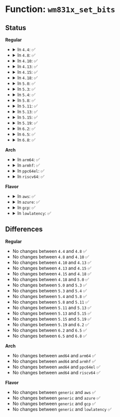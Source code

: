 # Function: <code>wm831x_set_bits</code>

## Status
<b>Regular</b>
<ul>
<li>
<details>
<summary>In <code>4.4</code>: ✅</summary>

```c
int wm831x_set_bits(struct wm831x *wm831x, short unsigned int reg, short unsigned int mask, short unsigned int val);
```

**Collision:** Unique Global

**Inline:** No

**Transformation:** False

**Instances:**

```
In drivers/mfd/wm831x-core.c (ffffffff81582540)
Location: drivers/mfd/wm831x-core.c:599
Inline: False
Direct callers:
  - drivers/mfd/wm831x-irq.c:wm831x_irq_sync_unlock
  - drivers/mfd/wm831x-irq.c:wm831x_irq_init
  - drivers/mfd/wm831x-auxadc.c:wm831x_auxadc_read_polled
  - drivers/mfd/wm831x-auxadc.c:wm831x_auxadc_read_polled
  - drivers/mfd/wm831x-auxadc.c:wm831x_auxadc_read_polled
  - drivers/mfd/wm831x-auxadc.c:wm831x_auxadc_irq
  - drivers/mfd/wm831x-auxadc.c:wm831x_auxadc_read_irq
  - drivers/mfd/wm831x-auxadc.c:wm831x_auxadc_read_irq
  - drivers/mfd/wm831x-auxadc.c:wm831x_auxadc_read_irq
  - drivers/mfd/wm831x-auxadc.c:wm831x_auxadc_read_irq
```
**Symbols:**

```
ffffffff81582540-ffffffff815825af: wm831x_set_bits (STB_GLOBAL)
```
</details>
</li>
<li>
<details>
<summary>In <code>4.8</code>: ✅</summary>

```c
int wm831x_set_bits(struct wm831x *wm831x, short unsigned int reg, short unsigned int mask, short unsigned int val);
```

**Collision:** Unique Global

**Inline:** No

**Transformation:** False

**Instances:**

```
In drivers/mfd/wm831x-core.c (ffffffff815d8610)
Location: drivers/mfd/wm831x-core.c:599
Inline: False
Direct callers:
  - drivers/mfd/wm831x-irq.c:wm831x_irq_init
  - drivers/mfd/wm831x-irq.c:wm831x_irq_sync_unlock
  - drivers/mfd/wm831x-auxadc.c:wm831x_auxadc_read_polled
  - drivers/mfd/wm831x-auxadc.c:wm831x_auxadc_read_polled
  - drivers/mfd/wm831x-auxadc.c:wm831x_auxadc_read_polled
  - drivers/mfd/wm831x-auxadc.c:wm831x_auxadc_irq
  - drivers/mfd/wm831x-auxadc.c:wm831x_auxadc_read_irq
  - drivers/mfd/wm831x-auxadc.c:wm831x_auxadc_read_irq
  - drivers/mfd/wm831x-auxadc.c:wm831x_auxadc_read_irq
  - drivers/mfd/wm831x-auxadc.c:wm831x_auxadc_read_irq
```
**Symbols:**

```
ffffffff815d8610-ffffffff815d8694: wm831x_set_bits (STB_GLOBAL)
```
</details>
</li>
<li>
<details>
<summary>In <code>4.10</code>: ✅</summary>

```c
int wm831x_set_bits(struct wm831x *wm831x, short unsigned int reg, short unsigned int mask, short unsigned int val);
```

**Collision:** Unique Global

**Inline:** No

**Transformation:** False

**Instances:**

```
In drivers/mfd/wm831x-core.c (ffffffff81605300)
Location: drivers/mfd/wm831x-core.c:599
Inline: False
Direct callers:
  - drivers/mfd/wm831x-irq.c:wm831x_irq_init
  - drivers/mfd/wm831x-irq.c:wm831x_irq_sync_unlock
  - drivers/mfd/wm831x-auxadc.c:wm831x_auxadc_read_polled
  - drivers/mfd/wm831x-auxadc.c:wm831x_auxadc_read_polled
  - drivers/mfd/wm831x-auxadc.c:wm831x_auxadc_read_polled
  - drivers/mfd/wm831x-auxadc.c:wm831x_auxadc_irq
  - drivers/mfd/wm831x-auxadc.c:wm831x_auxadc_read_irq
  - drivers/mfd/wm831x-auxadc.c:wm831x_auxadc_read_irq
  - drivers/mfd/wm831x-auxadc.c:wm831x_auxadc_read_irq
  - drivers/mfd/wm831x-auxadc.c:wm831x_auxadc_read_irq
```
**Symbols:**

```
ffffffff81605300-ffffffff81605384: wm831x_set_bits (STB_GLOBAL)
```
</details>
</li>
<li>
<details>
<summary>In <code>4.13</code>: ✅</summary>

```c
int wm831x_set_bits(struct wm831x *wm831x, short unsigned int reg, short unsigned int mask, short unsigned int val);
```

**Collision:** Unique Global

**Inline:** No

**Transformation:** False

**Instances:**

```
In drivers/mfd/wm831x-core.c (ffffffff81619220)
Location: drivers/mfd/wm831x-core.c:601
Inline: False
Direct callers:
  - drivers/mfd/wm831x-irq.c:wm831x_irq_init
  - drivers/mfd/wm831x-irq.c:wm831x_irq_sync_unlock
  - drivers/mfd/wm831x-auxadc.c:wm831x_auxadc_read_polled
  - drivers/mfd/wm831x-auxadc.c:wm831x_auxadc_read_polled
  - drivers/mfd/wm831x-auxadc.c:wm831x_auxadc_read_polled
  - drivers/mfd/wm831x-auxadc.c:wm831x_auxadc_irq
  - drivers/mfd/wm831x-auxadc.c:wm831x_auxadc_read_irq
  - drivers/mfd/wm831x-auxadc.c:wm831x_auxadc_read_irq
  - drivers/mfd/wm831x-auxadc.c:wm831x_auxadc_read_irq
  - drivers/mfd/wm831x-auxadc.c:wm831x_auxadc_read_irq
```
**Symbols:**

```
ffffffff81619220-ffffffff8161929a: wm831x_set_bits (STB_GLOBAL)
```
</details>
</li>
<li>
<details>
<summary>In <code>4.15</code>: ✅</summary>

```c
int wm831x_set_bits(struct wm831x *wm831x, short unsigned int reg, short unsigned int mask, short unsigned int val);
```

**Collision:** Unique Global

**Inline:** No

**Transformation:** False

**Instances:**

```
In drivers/mfd/wm831x-core.c (ffffffff816818d0)
Location: drivers/mfd/wm831x-core.c:601
Inline: False
Direct callers:
  - drivers/mfd/wm831x-irq.c:wm831x_irq_init
  - drivers/mfd/wm831x-irq.c:wm831x_irq_sync_unlock
  - drivers/mfd/wm831x-auxadc.c:wm831x_auxadc_read_polled
  - drivers/mfd/wm831x-auxadc.c:wm831x_auxadc_read_polled
  - drivers/mfd/wm831x-auxadc.c:wm831x_auxadc_read_polled
  - drivers/mfd/wm831x-auxadc.c:wm831x_auxadc_irq
  - drivers/mfd/wm831x-auxadc.c:wm831x_auxadc_read_irq
  - drivers/mfd/wm831x-auxadc.c:wm831x_auxadc_read_irq
  - drivers/mfd/wm831x-auxadc.c:wm831x_auxadc_read_irq
  - drivers/mfd/wm831x-auxadc.c:wm831x_auxadc_read_irq
```
**Symbols:**

```
ffffffff816818d0-ffffffff8168194a: wm831x_set_bits (STB_GLOBAL)
```
</details>
</li>
<li>
<details>
<summary>In <code>4.18</code>: ✅</summary>

```c
int wm831x_set_bits(struct wm831x *wm831x, short unsigned int reg, short unsigned int mask, short unsigned int val);
```

**Collision:** Unique Global

**Inline:** No

**Transformation:** False

**Instances:**

```
In drivers/mfd/wm831x-core.c (ffffffff816bd940)
Location: drivers/mfd/wm831x-core.c:601
Inline: False
Direct callers:
  - drivers/mfd/wm831x-irq.c:wm831x_irq_init
  - drivers/mfd/wm831x-irq.c:wm831x_irq_sync_unlock
  - drivers/mfd/wm831x-auxadc.c:wm831x_auxadc_read_polled
  - drivers/mfd/wm831x-auxadc.c:wm831x_auxadc_read_polled
  - drivers/mfd/wm831x-auxadc.c:wm831x_auxadc_read_polled
  - drivers/mfd/wm831x-auxadc.c:wm831x_auxadc_irq
  - drivers/mfd/wm831x-auxadc.c:wm831x_auxadc_read_irq
  - drivers/mfd/wm831x-auxadc.c:wm831x_auxadc_read_irq
  - drivers/mfd/wm831x-auxadc.c:wm831x_auxadc_read_irq
  - drivers/mfd/wm831x-auxadc.c:wm831x_auxadc_read_irq
```
**Symbols:**

```
ffffffff816bd940-ffffffff816bd9ba: wm831x_set_bits (STB_GLOBAL)
```
</details>
</li>
<li>
<details>
<summary>In <code>5.0</code>: ✅</summary>

```c
int wm831x_set_bits(struct wm831x *wm831x, short unsigned int reg, short unsigned int mask, short unsigned int val);
```

**Collision:** Unique Global

**Inline:** No

**Transformation:** False

**Instances:**

```
In drivers/mfd/wm831x-core.c (ffffffff816dec80)
Location: drivers/mfd/wm831x-core.c:601
Inline: False
Direct callers:
  - drivers/mfd/wm831x-irq.c:wm831x_irq_init
  - drivers/mfd/wm831x-irq.c:wm831x_irq_sync_unlock
  - drivers/mfd/wm831x-auxadc.c:wm831x_auxadc_read_polled
  - drivers/mfd/wm831x-auxadc.c:wm831x_auxadc_read_polled
  - drivers/mfd/wm831x-auxadc.c:wm831x_auxadc_read_polled
  - drivers/mfd/wm831x-auxadc.c:wm831x_auxadc_irq
  - drivers/mfd/wm831x-auxadc.c:wm831x_auxadc_read_irq
  - drivers/mfd/wm831x-auxadc.c:wm831x_auxadc_read_irq
  - drivers/mfd/wm831x-auxadc.c:wm831x_auxadc_read_irq
  - drivers/mfd/wm831x-auxadc.c:wm831x_auxadc_read_irq
```
**Symbols:**

```
ffffffff816dec80-ffffffff816decfa: wm831x_set_bits (STB_GLOBAL)
```
</details>
</li>
<li>
<details>
<summary>In <code>5.3</code>: ✅</summary>

```c
int wm831x_set_bits(struct wm831x *wm831x, short unsigned int reg, short unsigned int mask, short unsigned int val);
```

**Collision:** Unique Global

**Inline:** No

**Transformation:** False

**Instances:**

```
In drivers/mfd/wm831x-core.c (ffffffff81718430)
Location: drivers/mfd/wm831x-core.c:597
Inline: False
Direct callers:
  - drivers/mfd/wm831x-irq.c:wm831x_irq_init
  - drivers/mfd/wm831x-irq.c:wm831x_irq_sync_unlock
  - drivers/mfd/wm831x-auxadc.c:wm831x_auxadc_read_polled
  - drivers/mfd/wm831x-auxadc.c:wm831x_auxadc_read_polled
  - drivers/mfd/wm831x-auxadc.c:wm831x_auxadc_read_polled
  - drivers/mfd/wm831x-auxadc.c:wm831x_auxadc_irq
  - drivers/mfd/wm831x-auxadc.c:wm831x_auxadc_read_irq
  - drivers/mfd/wm831x-auxadc.c:wm831x_auxadc_read_irq
  - drivers/mfd/wm831x-auxadc.c:wm831x_auxadc_read_irq
  - drivers/mfd/wm831x-auxadc.c:wm831x_auxadc_read_irq
```
**Symbols:**

```
ffffffff81718430-ffffffff817184ab: wm831x_set_bits (STB_GLOBAL)
```
</details>
</li>
<li>
<details>
<summary>In <code>5.4</code>: ✅</summary>

```c
int wm831x_set_bits(struct wm831x *wm831x, short unsigned int reg, short unsigned int mask, short unsigned int val);
```

**Collision:** Unique Global

**Inline:** No

**Transformation:** False

**Instances:**

```
In drivers/mfd/wm831x-core.c (ffffffff8173c740)
Location: drivers/mfd/wm831x-core.c:597
Inline: False
Direct callers:
  - drivers/mfd/wm831x-irq.c:wm831x_irq_init
  - drivers/mfd/wm831x-irq.c:wm831x_irq_sync_unlock
  - drivers/mfd/wm831x-auxadc.c:wm831x_auxadc_read_polled
  - drivers/mfd/wm831x-auxadc.c:wm831x_auxadc_read_polled
  - drivers/mfd/wm831x-auxadc.c:wm831x_auxadc_read_polled
  - drivers/mfd/wm831x-auxadc.c:wm831x_auxadc_irq
  - drivers/mfd/wm831x-auxadc.c:wm831x_auxadc_read_irq
  - drivers/mfd/wm831x-auxadc.c:wm831x_auxadc_read_irq
  - drivers/mfd/wm831x-auxadc.c:wm831x_auxadc_read_irq
  - drivers/mfd/wm831x-auxadc.c:wm831x_auxadc_read_irq
```
**Symbols:**

```
ffffffff8173c740-ffffffff8173c7bb: wm831x_set_bits (STB_GLOBAL)
```
</details>
</li>
<li>
<details>
<summary>In <code>5.8</code>: ✅</summary>

```c
int wm831x_set_bits(struct wm831x *wm831x, short unsigned int reg, short unsigned int mask, short unsigned int val);
```

**Collision:** Unique Global

**Inline:** No

**Transformation:** False

**Instances:**

```
In drivers/mfd/wm831x-core.c (ffffffff817fa0a0)
Location: drivers/mfd/wm831x-core.c:597
Inline: False
Direct callers:
  - drivers/mfd/wm831x-irq.c:wm831x_irq_init
  - drivers/mfd/wm831x-irq.c:wm831x_irq_sync_unlock
  - drivers/mfd/wm831x-auxadc.c:wm831x_auxadc_read_polled
  - drivers/mfd/wm831x-auxadc.c:wm831x_auxadc_read_polled
  - drivers/mfd/wm831x-auxadc.c:wm831x_auxadc_read_polled
  - drivers/mfd/wm831x-auxadc.c:wm831x_auxadc_irq
  - drivers/mfd/wm831x-auxadc.c:wm831x_auxadc_read_irq
  - drivers/mfd/wm831x-auxadc.c:wm831x_auxadc_read_irq
  - drivers/mfd/wm831x-auxadc.c:wm831x_auxadc_read_irq
  - drivers/mfd/wm831x-auxadc.c:wm831x_auxadc_read_irq
```
**Symbols:**

```
ffffffff817fa0a0-ffffffff817fa135: wm831x_set_bits (STB_GLOBAL)
```
</details>
</li>
<li>
<details>
<summary>In <code>5.11</code>: ✅</summary>

```c
int wm831x_set_bits(struct wm831x *wm831x, short unsigned int reg, short unsigned int mask, short unsigned int val);
```

**Collision:** Unique Global

**Inline:** No

**Transformation:** False

**Instances:**

```
In drivers/mfd/wm831x-core.c (ffffffff8180ca20)
Location: drivers/mfd/wm831x-core.c:601
Inline: False
Direct callers:
  - drivers/mfd/wm831x-irq.c:wm831x_irq_init
  - drivers/mfd/wm831x-irq.c:wm831x_irq_sync_unlock
  - drivers/mfd/wm831x-auxadc.c:wm831x_auxadc_read_polled
  - drivers/mfd/wm831x-auxadc.c:wm831x_auxadc_read_polled
  - drivers/mfd/wm831x-auxadc.c:wm831x_auxadc_read_polled
  - drivers/mfd/wm831x-auxadc.c:wm831x_auxadc_irq
  - drivers/mfd/wm831x-auxadc.c:wm831x_auxadc_read_irq
  - drivers/mfd/wm831x-auxadc.c:wm831x_auxadc_read_irq
  - drivers/mfd/wm831x-auxadc.c:wm831x_auxadc_read_irq
  - drivers/mfd/wm831x-auxadc.c:wm831x_auxadc_read_irq
```
**Symbols:**

```
ffffffff8180ca20-ffffffff8180cab5: wm831x_set_bits (STB_GLOBAL)
```
</details>
</li>
<li>
<details>
<summary>In <code>5.13</code>: ✅</summary>

```c
int wm831x_set_bits(struct wm831x *wm831x, short unsigned int reg, short unsigned int mask, short unsigned int val);
```

**Collision:** Unique Global

**Inline:** No

**Transformation:** False

**Instances:**

```
In drivers/mfd/wm831x-core.c (ffffffff817f1330)
Location: drivers/mfd/wm831x-core.c:601
Inline: False
Direct callers:
  - drivers/mfd/wm831x-irq.c:wm831x_irq_init
  - drivers/mfd/wm831x-irq.c:wm831x_irq_sync_unlock
  - drivers/mfd/wm831x-auxadc.c:wm831x_auxadc_read_polled
  - drivers/mfd/wm831x-auxadc.c:wm831x_auxadc_read_polled
  - drivers/mfd/wm831x-auxadc.c:wm831x_auxadc_read_polled
  - drivers/mfd/wm831x-auxadc.c:wm831x_auxadc_irq
  - drivers/mfd/wm831x-auxadc.c:wm831x_auxadc_read_irq
  - drivers/mfd/wm831x-auxadc.c:wm831x_auxadc_read_irq
  - drivers/mfd/wm831x-auxadc.c:wm831x_auxadc_read_irq
  - drivers/mfd/wm831x-auxadc.c:wm831x_auxadc_read_irq
```
**Symbols:**

```
ffffffff817f1330-ffffffff817f13c1: wm831x_set_bits (STB_GLOBAL)
```
</details>
</li>
<li>
<details>
<summary>In <code>5.15</code>: ✅</summary>

```c
int wm831x_set_bits(struct wm831x *wm831x, short unsigned int reg, short unsigned int mask, short unsigned int val);
```

**Collision:** Unique Global

**Inline:** No

**Transformation:** False

**Instances:**

```
In drivers/mfd/wm831x-core.c (ffffffff818799c0)
Location: drivers/mfd/wm831x-core.c:601
Inline: False
Direct callers:
  - drivers/mfd/wm831x-irq.c:wm831x_irq_init
  - drivers/mfd/wm831x-irq.c:wm831x_irq_sync_unlock
  - drivers/mfd/wm831x-auxadc.c:wm831x_auxadc_read_polled
  - drivers/mfd/wm831x-auxadc.c:wm831x_auxadc_read_polled
  - drivers/mfd/wm831x-auxadc.c:wm831x_auxadc_read_polled
  - drivers/mfd/wm831x-auxadc.c:wm831x_auxadc_irq
  - drivers/mfd/wm831x-auxadc.c:wm831x_auxadc_irq
  - drivers/mfd/wm831x-auxadc.c:wm831x_auxadc_read_irq
  - drivers/mfd/wm831x-auxadc.c:wm831x_auxadc_read_irq
  - drivers/mfd/wm831x-auxadc.c:wm831x_auxadc_read_irq
  - drivers/mfd/wm831x-auxadc.c:wm831x_auxadc_read_irq
```
**Symbols:**

```
ffffffff818799c0-ffffffff81879a51: wm831x_set_bits (STB_GLOBAL)
```
</details>
</li>
<li>
<details>
<summary>In <code>5.19</code>: ✅</summary>

```c
int wm831x_set_bits(struct wm831x *wm831x, short unsigned int reg, short unsigned int mask, short unsigned int val);
```

**Collision:** Unique Global

**Inline:** No

**Transformation:** False

**Instances:**

```
In drivers/mfd/wm831x-core.c (ffffffff819c20e0)
Location: drivers/mfd/wm831x-core.c:601
Inline: False
Direct callers:
  - drivers/mfd/wm831x-irq.c:wm831x_irq_init
  - drivers/mfd/wm831x-irq.c:wm831x_irq_sync_unlock
  - drivers/mfd/wm831x-auxadc.c:wm831x_auxadc_read_polled
  - drivers/mfd/wm831x-auxadc.c:wm831x_auxadc_read_polled
  - drivers/mfd/wm831x-auxadc.c:wm831x_auxadc_read_polled
  - drivers/mfd/wm831x-auxadc.c:wm831x_auxadc_irq
  - drivers/mfd/wm831x-auxadc.c:wm831x_auxadc_irq
  - drivers/mfd/wm831x-auxadc.c:wm831x_auxadc_irq
  - drivers/mfd/wm831x-auxadc.c:wm831x_auxadc_read_irq
  - drivers/mfd/wm831x-auxadc.c:wm831x_auxadc_read_irq
  - drivers/mfd/wm831x-auxadc.c:wm831x_auxadc_read_irq
```
**Symbols:**

```
ffffffff819c20e0-ffffffff819c2180: wm831x_set_bits (STB_GLOBAL)
```
</details>
</li>
<li>
<details>
<summary>In <code>6.2</code>: ✅</summary>

```c
int wm831x_set_bits(struct wm831x *wm831x, short unsigned int reg, short unsigned int mask, short unsigned int val);
```

**Collision:** Unique Global

**Inline:** No

**Transformation:** False

**Instances:**

```
In drivers/mfd/wm831x-core.c (ffffffff81b37b70)
Location: drivers/mfd/wm831x-core.c:601
Inline: False
Direct callers:
  - drivers/mfd/wm831x-irq.c:wm831x_irq_init
  - drivers/mfd/wm831x-irq.c:wm831x_irq_sync_unlock
  - drivers/mfd/wm831x-auxadc.c:wm831x_auxadc_read_polled
  - drivers/mfd/wm831x-auxadc.c:wm831x_auxadc_read_polled
  - drivers/mfd/wm831x-auxadc.c:wm831x_auxadc_read_polled
  - drivers/mfd/wm831x-auxadc.c:wm831x_auxadc_irq
  - drivers/mfd/wm831x-auxadc.c:wm831x_auxadc_irq
  - drivers/mfd/wm831x-auxadc.c:wm831x_auxadc_irq
  - drivers/mfd/wm831x-auxadc.c:wm831x_auxadc_read_irq
  - drivers/mfd/wm831x-auxadc.c:wm831x_auxadc_read_irq
  - drivers/mfd/wm831x-auxadc.c:wm831x_auxadc_read_irq
```
**Symbols:**

```
ffffffff81b37b70-ffffffff81b37c10: wm831x_set_bits (STB_GLOBAL)
```
</details>
</li>
<li>
<details>
<summary>In <code>6.5</code>: ✅</summary>

```c
int wm831x_set_bits(struct wm831x *wm831x, short unsigned int reg, short unsigned int mask, short unsigned int val);
```

**Collision:** Unique Global

**Inline:** No

**Transformation:** False

**Instances:**

```
In drivers/mfd/wm831x-core.c (ffffffff81b8afd0)
Location: drivers/mfd/wm831x-core.c:601
Inline: False
Direct callers:
  - drivers/mfd/wm831x-irq.c:wm831x_irq_init
  - drivers/mfd/wm831x-irq.c:wm831x_irq_sync_unlock
  - drivers/mfd/wm831x-auxadc.c:wm831x_auxadc_read_polled
  - drivers/mfd/wm831x-auxadc.c:wm831x_auxadc_read_polled
  - drivers/mfd/wm831x-auxadc.c:wm831x_auxadc_read_polled
  - drivers/mfd/wm831x-auxadc.c:wm831x_auxadc_irq
  - drivers/mfd/wm831x-auxadc.c:wm831x_auxadc_irq
  - drivers/mfd/wm831x-auxadc.c:wm831x_auxadc_irq
  - drivers/mfd/wm831x-auxadc.c:wm831x_auxadc_read_irq
  - drivers/mfd/wm831x-auxadc.c:wm831x_auxadc_read_irq
  - drivers/mfd/wm831x-auxadc.c:wm831x_auxadc_read_irq
  - drivers/mfd/wm831x-auxadc.c:wm831x_auxadc_read_irq
```
**Symbols:**

```
ffffffff81b8afd0-ffffffff81b8b07d: wm831x_set_bits (STB_GLOBAL)
```
</details>
</li>
<li>
<details>
<summary>In <code>6.8</code>: ✅</summary>

```c
int wm831x_set_bits(struct wm831x *wm831x, short unsigned int reg, short unsigned int mask, short unsigned int val);
```

**Collision:** Unique Global

**Inline:** No

**Transformation:** False

**Instances:**

```
In drivers/mfd/wm831x-core.c (ffffffff81bdeed0)
Location: drivers/mfd/wm831x-core.c:600
Inline: False
Direct callers:
  - drivers/mfd/wm831x-irq.c:wm831x_irq_init
  - drivers/mfd/wm831x-irq.c:wm831x_irq_sync_unlock
  - drivers/mfd/wm831x-auxadc.c:wm831x_auxadc_read_polled
  - drivers/mfd/wm831x-auxadc.c:wm831x_auxadc_read_polled
  - drivers/mfd/wm831x-auxadc.c:wm831x_auxadc_read_polled
  - drivers/mfd/wm831x-auxadc.c:wm831x_auxadc_irq
  - drivers/mfd/wm831x-auxadc.c:wm831x_auxadc_irq
  - drivers/mfd/wm831x-auxadc.c:wm831x_auxadc_irq
  - drivers/mfd/wm831x-auxadc.c:wm831x_auxadc_read_irq
  - drivers/mfd/wm831x-auxadc.c:wm831x_auxadc_read_irq
  - drivers/mfd/wm831x-auxadc.c:wm831x_auxadc_read_irq
  - drivers/mfd/wm831x-auxadc.c:wm831x_auxadc_read_irq
```
**Symbols:**

```
ffffffff81bdeed0-ffffffff81bdef7d: wm831x_set_bits (STB_GLOBAL)
```
</details>
</li>
</ul>
<b>Arch</b>
<ul>
<li>
<details>
<summary>In <code>arm64</code>: ✅</summary>

```c
int wm831x_set_bits(struct wm831x *wm831x, short unsigned int reg, short unsigned int mask, short unsigned int val);
```

**Collision:** Unique Global

**Inline:** No

**Transformation:** False

**Instances:**

```
In drivers/mfd/wm831x-core.c (ffff8000109378a8)
Location: drivers/mfd/wm831x-core.c:597
Inline: False
Direct callers:
  - drivers/mfd/wm831x-irq.c:wm831x_irq_init
  - drivers/mfd/wm831x-irq.c:wm831x_irq_sync_unlock
  - drivers/mfd/wm831x-auxadc.c:wm831x_auxadc_read_polled
  - drivers/mfd/wm831x-auxadc.c:wm831x_auxadc_read_polled
  - drivers/mfd/wm831x-auxadc.c:wm831x_auxadc_read_polled
  - drivers/mfd/wm831x-auxadc.c:wm831x_auxadc_irq
  - drivers/mfd/wm831x-auxadc.c:wm831x_auxadc_read_irq
  - drivers/mfd/wm831x-auxadc.c:wm831x_auxadc_read_irq
  - drivers/mfd/wm831x-auxadc.c:wm831x_auxadc_read_irq
  - drivers/mfd/wm831x-auxadc.c:wm831x_auxadc_read_irq
```
**Symbols:**

```
ffff8000109378a8-ffff800010937934: wm831x_set_bits (STB_GLOBAL)
```
</details>
</li>
<li>
<details>
<summary>In <code>armhf</code>: ✅</summary>

```c
int wm831x_set_bits(struct wm831x *wm831x, short unsigned int reg, short unsigned int mask, short unsigned int val);
```

**Collision:** Unique Global

**Inline:** No

**Transformation:** False

**Instances:**

```
In drivers/mfd/wm831x-core.c (c0a1fd24)
Location: drivers/mfd/wm831x-core.c:597
Inline: False
Direct callers:
  - drivers/mfd/wm831x-irq.c:wm831x_irq_init
  - drivers/mfd/wm831x-irq.c:wm831x_irq_sync_unlock
  - drivers/mfd/wm831x-auxadc.c:wm831x_auxadc_read_polled
  - drivers/mfd/wm831x-auxadc.c:wm831x_auxadc_read_polled
  - drivers/mfd/wm831x-auxadc.c:wm831x_auxadc_read_polled
  - drivers/mfd/wm831x-auxadc.c:wm831x_auxadc_irq
  - drivers/mfd/wm831x-auxadc.c:wm831x_auxadc_read_irq
  - drivers/mfd/wm831x-auxadc.c:wm831x_auxadc_read_irq
  - drivers/mfd/wm831x-auxadc.c:wm831x_auxadc_read_irq
  - drivers/mfd/wm831x-auxadc.c:wm831x_auxadc_read_irq
```
**Symbols:**

```
c0a1fd24-c0a1fdb0: wm831x_set_bits (STB_GLOBAL)
```
</details>
</li>
<li>
<details>
<summary>In <code>ppc64el</code>: ✅</summary>

```c
int wm831x_set_bits(struct wm831x *wm831x, short unsigned int reg, short unsigned int mask, short unsigned int val);
```

**Collision:** Unique Global

**Inline:** No

**Transformation:** False

**Instances:**

```
In drivers/mfd/wm831x-core.c (c0000000009de070)
Location: drivers/mfd/wm831x-core.c:597
Inline: False
Direct callers:
  - drivers/mfd/wm831x-irq.c:wm831x_irq_init
  - drivers/mfd/wm831x-irq.c:wm831x_irq_sync_unlock
  - drivers/mfd/wm831x-auxadc.c:wm831x_auxadc_read_polled
  - drivers/mfd/wm831x-auxadc.c:wm831x_auxadc_read_polled
  - drivers/mfd/wm831x-auxadc.c:wm831x_auxadc_read_polled
  - drivers/mfd/wm831x-auxadc.c:wm831x_auxadc_irq
  - drivers/mfd/wm831x-auxadc.c:wm831x_auxadc_read_irq
  - drivers/mfd/wm831x-auxadc.c:wm831x_auxadc_read_irq
  - drivers/mfd/wm831x-auxadc.c:wm831x_auxadc_read_irq
  - drivers/mfd/wm831x-auxadc.c:wm831x_auxadc_read_irq
```
**Symbols:**

```
c0000000009de070-c0000000009de138: wm831x_set_bits (STB_GLOBAL)
```
</details>
</li>
<li>
<details>
<summary>In <code>riscv64</code>: ✅</summary>

```c
int wm831x_set_bits(struct wm831x *wm831x, short unsigned int reg, short unsigned int mask, short unsigned int val);
```

**Collision:** Unique Global

**Inline:** No

**Transformation:** False

**Instances:**

```
In drivers/mfd/wm831x-core.c (ffffffe0005ac814)
Location: drivers/mfd/wm831x-core.c:597
Inline: False
Direct callers:
  - drivers/mfd/wm831x-irq.c:wm831x_irq_init
  - drivers/mfd/wm831x-irq.c:wm831x_irq_sync_unlock
  - drivers/mfd/wm831x-auxadc.c:wm831x_auxadc_read_polled
  - drivers/mfd/wm831x-auxadc.c:wm831x_auxadc_read_polled
  - drivers/mfd/wm831x-auxadc.c:wm831x_auxadc_read_polled
  - drivers/mfd/wm831x-auxadc.c:wm831x_auxadc_irq
  - drivers/mfd/wm831x-auxadc.c:wm831x_auxadc_read_irq
  - drivers/mfd/wm831x-auxadc.c:wm831x_auxadc_read_irq
  - drivers/mfd/wm831x-auxadc.c:wm831x_auxadc_read_irq
  - drivers/mfd/wm831x-auxadc.c:wm831x_auxadc_read_irq
```
**Symbols:**

```
ffffffe0005ac814-ffffffe0005ac88c: wm831x_set_bits (STB_GLOBAL)
```
</details>
</li>
</ul>
<b>Flavor</b>
<ul>
<li>
<details>
<summary>In <code>aws</code>: ✅</summary>

```c
int wm831x_set_bits(struct wm831x *wm831x, short unsigned int reg, short unsigned int mask, short unsigned int val);
```

**Collision:** Unique Global

**Inline:** No

**Transformation:** False

**Instances:**

```
In drivers/mfd/wm831x-core.c (ffffffff81700220)
Location: drivers/mfd/wm831x-core.c:597
Inline: False
Direct callers:
  - drivers/mfd/wm831x-irq.c:wm831x_irq_init
  - drivers/mfd/wm831x-irq.c:wm831x_irq_sync_unlock
  - drivers/mfd/wm831x-auxadc.c:wm831x_auxadc_read_polled
  - drivers/mfd/wm831x-auxadc.c:wm831x_auxadc_read_polled
  - drivers/mfd/wm831x-auxadc.c:wm831x_auxadc_read_polled
  - drivers/mfd/wm831x-auxadc.c:wm831x_auxadc_irq
  - drivers/mfd/wm831x-auxadc.c:wm831x_auxadc_read_irq
  - drivers/mfd/wm831x-auxadc.c:wm831x_auxadc_read_irq
  - drivers/mfd/wm831x-auxadc.c:wm831x_auxadc_read_irq
  - drivers/mfd/wm831x-auxadc.c:wm831x_auxadc_read_irq
```
**Symbols:**

```
ffffffff81700220-ffffffff8170029b: wm831x_set_bits (STB_GLOBAL)
```
</details>
</li>
<li>
<details>
<summary>In <code>azure</code>: ✅</summary>

```c
int wm831x_set_bits(struct wm831x *wm831x, short unsigned int reg, short unsigned int mask, short unsigned int val);
```

**Collision:** Unique Global

**Inline:** No

**Transformation:** False

**Instances:**

```
In drivers/mfd/wm831x-core.c (ffffffff816d4030)
Location: drivers/mfd/wm831x-core.c:597
Inline: False
Direct callers:
  - drivers/mfd/wm831x-irq.c:wm831x_irq_init
  - drivers/mfd/wm831x-irq.c:wm831x_irq_sync_unlock
  - drivers/mfd/wm831x-auxadc.c:wm831x_auxadc_read_polled
  - drivers/mfd/wm831x-auxadc.c:wm831x_auxadc_read_polled
  - drivers/mfd/wm831x-auxadc.c:wm831x_auxadc_read_polled
  - drivers/mfd/wm831x-auxadc.c:wm831x_auxadc_irq
  - drivers/mfd/wm831x-auxadc.c:wm831x_auxadc_read_irq
  - drivers/mfd/wm831x-auxadc.c:wm831x_auxadc_read_irq
  - drivers/mfd/wm831x-auxadc.c:wm831x_auxadc_read_irq
  - drivers/mfd/wm831x-auxadc.c:wm831x_auxadc_read_irq
```
**Symbols:**

```
ffffffff816d4030-ffffffff816d40ab: wm831x_set_bits (STB_GLOBAL)
```
</details>
</li>
<li>
<details>
<summary>In <code>gcp</code>: ✅</summary>

```c
int wm831x_set_bits(struct wm831x *wm831x, short unsigned int reg, short unsigned int mask, short unsigned int val);
```

**Collision:** Unique Global

**Inline:** No

**Transformation:** False

**Instances:**

```
In drivers/mfd/wm831x-core.c (ffffffff8172fc00)
Location: drivers/mfd/wm831x-core.c:597
Inline: False
Direct callers:
  - drivers/mfd/wm831x-irq.c:wm831x_irq_init
  - drivers/mfd/wm831x-irq.c:wm831x_irq_sync_unlock
  - drivers/mfd/wm831x-auxadc.c:wm831x_auxadc_read_polled
  - drivers/mfd/wm831x-auxadc.c:wm831x_auxadc_read_polled
  - drivers/mfd/wm831x-auxadc.c:wm831x_auxadc_read_polled
  - drivers/mfd/wm831x-auxadc.c:wm831x_auxadc_irq
  - drivers/mfd/wm831x-auxadc.c:wm831x_auxadc_read_irq
  - drivers/mfd/wm831x-auxadc.c:wm831x_auxadc_read_irq
  - drivers/mfd/wm831x-auxadc.c:wm831x_auxadc_read_irq
  - drivers/mfd/wm831x-auxadc.c:wm831x_auxadc_read_irq
```
**Symbols:**

```
ffffffff8172fc00-ffffffff8172fc7b: wm831x_set_bits (STB_GLOBAL)
```
</details>
</li>
<li>
<details>
<summary>In <code>lowlatency</code>: ✅</summary>

```c
int wm831x_set_bits(struct wm831x *wm831x, short unsigned int reg, short unsigned int mask, short unsigned int val);
```

**Collision:** Unique Global

**Inline:** No

**Transformation:** False

**Instances:**

```
In drivers/mfd/wm831x-core.c (ffffffff8174b040)
Location: drivers/mfd/wm831x-core.c:597
Inline: False
Direct callers:
  - drivers/mfd/wm831x-irq.c:wm831x_irq_init
  - drivers/mfd/wm831x-irq.c:wm831x_irq_sync_unlock
  - drivers/mfd/wm831x-auxadc.c:wm831x_auxadc_read_polled
  - drivers/mfd/wm831x-auxadc.c:wm831x_auxadc_read_polled
  - drivers/mfd/wm831x-auxadc.c:wm831x_auxadc_read_polled
  - drivers/mfd/wm831x-auxadc.c:wm831x_auxadc_irq
  - drivers/mfd/wm831x-auxadc.c:wm831x_auxadc_read_irq
  - drivers/mfd/wm831x-auxadc.c:wm831x_auxadc_read_irq
  - drivers/mfd/wm831x-auxadc.c:wm831x_auxadc_read_irq
  - drivers/mfd/wm831x-auxadc.c:wm831x_auxadc_read_irq
```
**Symbols:**

```
ffffffff8174b040-ffffffff8174b0bb: wm831x_set_bits (STB_GLOBAL)
```
</details>
</li>
</ul>

## Differences
<b>Regular</b>
<ul>
<li>
No changes between <code>4.4</code> and <code>4.8</code> ✅
</li>
<li>
No changes between <code>4.8</code> and <code>4.10</code> ✅
</li>
<li>
No changes between <code>4.10</code> and <code>4.13</code> ✅
</li>
<li>
No changes between <code>4.13</code> and <code>4.15</code> ✅
</li>
<li>
No changes between <code>4.15</code> and <code>4.18</code> ✅
</li>
<li>
No changes between <code>4.18</code> and <code>5.0</code> ✅
</li>
<li>
No changes between <code>5.0</code> and <code>5.3</code> ✅
</li>
<li>
No changes between <code>5.3</code> and <code>5.4</code> ✅
</li>
<li>
No changes between <code>5.4</code> and <code>5.8</code> ✅
</li>
<li>
No changes between <code>5.8</code> and <code>5.11</code> ✅
</li>
<li>
No changes between <code>5.11</code> and <code>5.13</code> ✅
</li>
<li>
No changes between <code>5.13</code> and <code>5.15</code> ✅
</li>
<li>
No changes between <code>5.15</code> and <code>5.19</code> ✅
</li>
<li>
No changes between <code>5.19</code> and <code>6.2</code> ✅
</li>
<li>
No changes between <code>6.2</code> and <code>6.5</code> ✅
</li>
<li>
No changes between <code>6.5</code> and <code>6.8</code> ✅
</li>
</ul>
<b>Arch</b>
<ul>
<li>
No changes between <code>amd64</code> and <code>arm64</code> ✅
</li>
<li>
No changes between <code>amd64</code> and <code>armhf</code> ✅
</li>
<li>
No changes between <code>amd64</code> and <code>ppc64el</code> ✅
</li>
<li>
No changes between <code>amd64</code> and <code>riscv64</code> ✅
</li>
</ul>
<b>Flavor</b>
<ul>
<li>
No changes between <code>generic</code> and <code>aws</code> ✅
</li>
<li>
No changes between <code>generic</code> and <code>azure</code> ✅
</li>
<li>
No changes between <code>generic</code> and <code>gcp</code> ✅
</li>
<li>
No changes between <code>generic</code> and <code>lowlatency</code> ✅
</li>
</ul>

